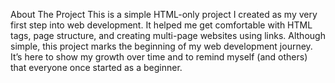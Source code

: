 About The Project 
  This is a simple HTML-only project I created as my very first step into web development. 
  It helped me get comfortable with HTML tags, page structure, and creating multi-page websites using links.
  Although simple, this project marks the beginning of my web development journey. It’s here to show my growth 
  over time and to remind myself (and others) that everyone once started as a beginner.
  
